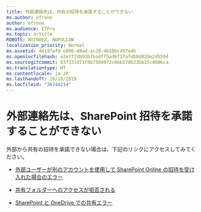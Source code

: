 ```yaml
---
title: 外部連絡先は、共有の招待を承諾することができない
ms.author: efrene
author: efrene
ms.audience: ITPro
ms.topic: article
ROBOTS: NOINDEX, NOFOLLOW
localization_priority: Normal
ms.assetid: 4d197afd-e806-40ad-ac20-4b10bc497edb
ms.openlocfilehash: e2e777db93bfba4ff5ad6f17afdb8d820e2d5594
ms.sourcegitcommit: 037331d71f06750d972c0b6278b23bb15c4806ca
ms.translationtype: HT
ms.contentlocale: ja-JP
ms.lasthandoff: 10/18/2019
ms.locfileid: "36744214"
---
```

# <a name="external-contact-is-unable-to-accept-a-sharepoint-invitation"></a>外部連絡先は、SharePoint 招待を承諾することができない

外部から共有の招待を承諾できない場合は、下記のリンクにアクセスしてみてください。

- [外部ユーザーが別のアカウントを使用して SharePoint Online の招待を受け入れた場合のエラー](https://docs.microsoft.com/sharepoint/support/sharing-and-permissions/error-when-external-user-accepts-an-invitation-by-using-another-account)

- [共有フォルダーへのアクセスが拒否される](https://docs.microsoft.com/sharepoint/support/sharing-and-permissions/cannot-access-shared-folder)

- [SharePoint と OneDrive での共有エラー](https://docs.microsoft.com/sharepoint/sharepoint-onedrive-error-message)

